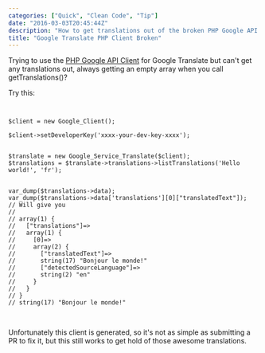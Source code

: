 ```yaml
---
categories: ["Quick", "Clean Code", "Tip"]
date: "2016-03-03T20:45:44Z"
description: "How to get translations out of the broken PHP Google API Client"
title: "Google Translate PHP Client Broken"
---
```


Trying to use the
[PHP Google API Client](https://github.com/google/google-api-php-client)
for Google Translate but can't get any translations out, always getting
an empty array when you call getTranslations()?

Try this:

<pre class="code">
<code class="php">

$client = new Google_Client();

$client->setDeveloperKey('xxxx-your-dev-key-xxxx');


$translate = new Google_Service_Translate($client);
$translations = $translate->translations->listTranslations('Hello world!', 'fr');


var_dump($translations->data);
var_dump($translations->data['translations'][0]["translatedText"]);
// Will give you
//
// array(1) {
//   ["translations"]=>
//   array(1) {
//     [0]=>
//     array(2) {
//       ["translatedText"]=>
//       string(17) "Bonjour le monde!"
//       ["detectedSourceLanguage"]=>
//       string(2) "en"
//     }
//   }
// }
// string(17) "Bonjour le monde!"

</code>
</pre>

Unfortunately this client is generated, so it's not as simple as
submitting a PR to fix it, but this still works to get hold of those
awesome translations.
